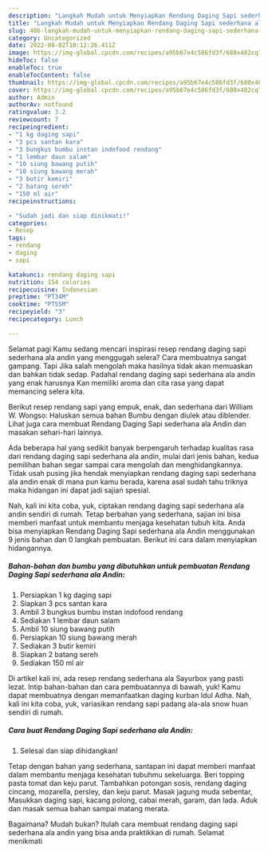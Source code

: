 ```yaml
---
description: "Langkah Mudah untuk Menyiapkan Rendang Daging Sapi sederhana ala Andin Menu Buat lebaran"
title: "Langkah Mudah untuk Menyiapkan Rendang Daging Sapi sederhana ala Andin Menu Buat lebaran"
slug: 486-langkah-mudah-untuk-menyiapkan-rendang-daging-sapi-sederhana-ala-andin-menu-buat-lebaran
category: Uncategorized
date: 2022-08-02T10:12:26.411Z
image: https://img-global.cpcdn.com/recipes/a95b67e4c586fd3f/680x482cq70/rendang-daging-sapi-sederhana-ala-andin-foto-resep-utama.jpg
hideToc: false
enableToc: true
enableTocContent: false
thumbnail: https://img-global.cpcdn.com/recipes/a95b67e4c586fd3f/680x482cq70/rendang-daging-sapi-sederhana-ala-andin-foto-resep-utama.jpg
cover: https://img-global.cpcdn.com/recipes/a95b67e4c586fd3f/680x482cq70/rendang-daging-sapi-sederhana-ala-andin-foto-resep-utama.jpg
author: Admin
authorAv: notfound
ratingvalue: 3.2
reviewcount: 7
recipeingredient:
- "1 kg daging sapi"
- "3 pcs santan kara"
- "3 bungkus bumbu instan indofood rendang"
- "1 lembar daun salam"
- "10 siung bawang putih"
- "10 siung bawang merah"
- "3 butir kemiri"
- "2 batang sereh"
- "150 ml air"
recipeinstructions:

- "Sudah jadi dan siap dinikmati!"
categories:
- Resep
tags:
- rendang
- daging
- sapi

katakunci: rendang daging sapi 
nutrition: 154 calories
recipecuisine: Indonesian
preptime: "PT34M"
cooktime: "PT55M"
recipeyield: "3"
recipecategory: Lunch

---
```



Selamat pagi Kamu sedang mencari inspirasi resep rendang daging sapi sederhana ala andin yang menggugah selera? Cara membuatnya sangat gampang. Tapi Jika salah mengolah maka hasilnya tidak akan memuaskan dan bahkan tidak sedap. Padahal rendang daging sapi sederhana ala andin yang enak harusnya Kan memiliki aroma dan cita rasa yang dapat memancing selera kita.


Berikut resep rendang sapi yang empuk, enak, dan sederhana dari William W. Wongso: Haluskan semua bahan Bumbu dengan diulek atau diblender. Lihat juga cara membuat Rendang Daging Sapi sederhana ala Andin dan masakan sehari-hari lainnya.

Ada beberapa hal yang sedikit banyak berpengaruh terhadap kualitas rasa dari rendang daging sapi sederhana ala andin, mulai dari jenis bahan, kedua pemilihan bahan segar sampai cara mengolah dan menghidangkannya. Tidak usah pusing jika hendak menyiapkan rendang daging sapi sederhana ala andin enak di mana pun kamu berada, karena asal sudah tahu triknya maka hidangan ini dapat jadi sajian spesial.


Nah, kali ini kita coba, yuk, ciptakan rendang daging sapi sederhana ala andin sendiri di rumah. Tetap berbahan yang sederhana, sajian ini bisa memberi manfaat untuk membantu menjaga kesehatan tubuh kita. Anda bisa menyiapkan Rendang Daging Sapi sederhana ala Andin menggunakan 9 jenis bahan dan 0 langkah pembuatan. Berikut ini cara dalam menyiapkan hidangannya.

<!--inarticleads1-->

##### Bahan-bahan dan bumbu yang dibutuhkan untuk pembuatan Rendang Daging Sapi sederhana ala Andin:

1. Persiapkan 1 kg daging sapi
1. Siapkan 3 pcs santan kara
1. Ambil 3 bungkus bumbu instan indofood rendang
1. Sediakan 1 lembar daun salam
1. Ambil 10 siung bawang putih
1. Persiapkan 10 siung bawang merah
1. Sediakan 3 butir kemiri
1. Siapkan 2 batang sereh
1. Sediakan 150 ml air


Di artikel kali ini, ada resep rendang sederhana ala Sayurbox yang pasti lezat. Intip bahan-bahan dan cara pembuatannya di bawah, yuk! Kamu dapat membuatnya dengan memanfaatkan daging kurban Idul Adha. Nah, kali ini kita coba, yuk, variasikan rendang sapi padang ala-ala snow huan sendiri di rumah. 

<!--inarticleads2-->

##### Cara buat Rendang Daging Sapi sederhana ala Andin:


1. Selesai dan siap dihidangkan!

Tetap dengan bahan yang sederhana, santapan ini dapat memberi manfaat dalam membantu menjaga kesehatan tubuhmu sekeluarga. Beri topping pasta tomat dan keju parut. Tambahkan potongan sosis, rendang daging cincang, mozarella, persley, dan keju parut. Masak jagung muda sebentar, Masukkan daging sapi, kacang polong, cabai merah, garam, dan lada. Aduk dan masak semua bahan sampai matang merata. 

Bagaimana? Mudah bukan? Itulah cara membuat rendang daging sapi sederhana ala andin yang bisa anda praktikkan di rumah. Selamat menikmati
